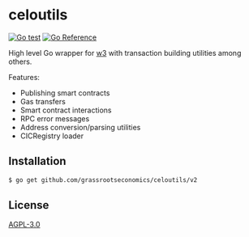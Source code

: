 # celoutils
[![Go test](https://github.com/grassrootseconomics/celoutils/actions/workflows/test.yaml/badge.svg)](https://github.com/grassrootseconomics/celoutils/actions/workflows/test.yaml)
[![Go Reference](https://pkg.go.dev/badge/github.com/grassrootseconomics/celoutils.svg)](https://pkg.go.dev/github.com/grassrootseconomics/celoutils)


High level Go wrapper for [w3](https://github.com/grassrootseconomics/w3-celo) with transaction building utilities among others.

Features:

* Publishing smart contracts
* Gas transfers
* Smart contract interactions
* RPC error messages
* Address conversion/parsing utilities
* CICRegistry loader

## Installation

```bash
$ go get github.com/grassrootseconomics/celoutils/v2
```

## License

[AGPL-3.0](LICENSE)
